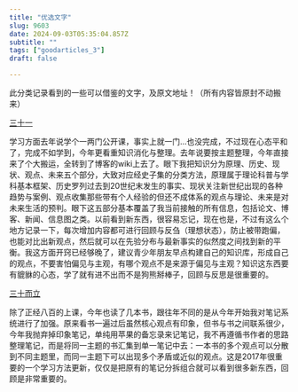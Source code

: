 ```yaml
--- 
title: "优选文字" 
slug: 9603
date: 2024-09-03T05:35:04.857Z 
subtitle: "" 
tags: ["goodarticles_3"] 
draft: false

--- 
```



此分类记录看到的一些可以借鉴的文字，及原文地址！（所有内容皆原封不动搬来）

 [三十一](https://yufree.cn/cn/2018/12/31/31/) 

学习方面去年说学个一两门公开课，事实上就一门…也没完成，不过现在心态平和了，完成不如学到，今年更看重知识消化与整理。去年说要按主题整理，今年直接来了个大搬运，全转到了博客的wiki上去了。眼下我把知识分为原理、历史、现状、观点、未来五个部分，大致对应经史子集的分类方法，原理属于理论科普与学科基本框架、历史罗列过去到20世纪末发生的事实、现状关注新世纪出现的各种趋势与案例、观点收集那些带有个人经验的但还不成体系的观点与理论、未来是对未来生活的预判。眼下这五部分基本覆盖了我当前接触的所有信息，包括论文、博客、新闻、信息图之类。以前看到新东西，很容易忘记，现在也是，不过有这么个地方记录一下，每次增加内容都可进行回顾与反刍（理想状态），防止被带跑偏，也能对比出新观点，然后就可以在先验分布与最新事实的似然度之间找到新的平衡。我这方面开窍已经够晚了，建议青少年朋友早点构建自己的知识库，形成自己的观点，不要害怕偏见与主观，有哪个观点不是来源于偏见与主观？知识这东西要有貔貅的心态，学了就有进不出而不是狗熊掰棒子，回顾与反思是很重要的。




 [三十而立](https://yufree.cn/cn/2017/12/31/30/) 

除了正经八百的上课，今年也读了几本书，跟往年不同的是从今年开始我对笔记系统进行了加强。原来看书一遍过后虽然核心观点有印象，但书与书之间联系很少，今年我抛弃掉印象笔记，单纯用苹果的备忘录来记笔记，我不再遵循书作者的思路整理笔记，而是将同一主题的书汇集到单一笔记中去：一本书的多个观点可以分散到不同主题里，而同一主题下可以出现多个矛盾或近似的观点。这是2017年很重要的一个学习方法更新，仅仅是把原有的笔记分拆组合就可以看到很多新东西，回顾是非常重要的。







